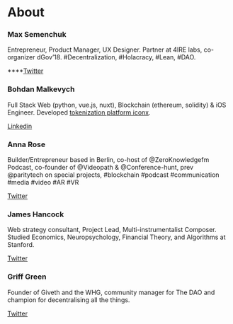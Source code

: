 # About

### Max Semenchuk

Entrepreneur, Product Manager, UX Designer. Partner at 4IRE labs, co-organizer dGov’18. \#Decentralization, \#Holacracy, \#Lean, \#DAO.

\*\*\*\*[Twitter](https://twitter.com/maxsemenchuk)

### Bohdan Malkevych

Full Stack Web \(python, vue.js, nuxt\), Blockchain \(ethereum, solidity\) & iOS Engineer. Developed [tokenization platform iconx](https://crowdfunding3.com/ico-investor-panel).

[Linkedin](https://www.linkedin.com/in/bohdan-malkevych-19357bb1/)

### Anna Rose

Builder/Entrepreneur based in Berlin, co-host of @ZeroKnowledgefm Podcast, co-founder of @Videopath & @Conference-hunt, prev @paritytech on special projects, \#blockchain \#podcast \#communication \#media \#video \#AR \#VR

[Twitter](https://twitter.com/AnnaRRose)

### James Hancock

Web strategy consultant, Project Lead, Multi-instrumentalist Composer. Studied Economics, Neuropsychology, Financial Theory, and Algorithms at Stanford.

[Twitter](https://twitter.com/madeof_tin)

### Griff Green

Founder of Giveth and the WHG, community manager for The DAO and champion for decentralising all the things.

[Twitter](https://twitter.com/thegrifft%20)

